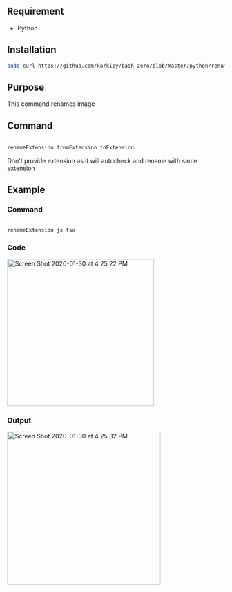 ## Requirement

 - Python

## Installation
```bash
sudo curl https://github.com/karkipy/bash-zero/blob/master/python/renameExtension/renameExtension -o /usr/local/bin/renameExtension && sudo chmod +x /usr/local/bin/renameExtension
```

## Purpose

This command renames image


## Command

```bash

renameExtension fromExtension toExtension
```

Don't provide extension as it will autocheck and rename with same extension

## Example

### Command

```bash

renameExtension js tsx
```

### Code

<img width="340" alt="Screen Shot 2020-01-30 at 4 25 22 PM" src="https://user-images.githubusercontent.com/12614476/73442590-33f6b280-437d-11ea-9ff5-73c25e977a27.png">

### Output

<img width="355" alt="Screen Shot 2020-01-30 at 4 25 32 PM" src="https://user-images.githubusercontent.com/12614476/73442591-33f6b280-437d-11ea-907b-1006b9040030.png">

